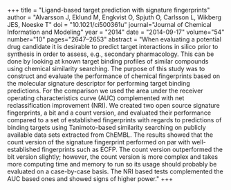 +++
title = "Ligand-based target prediction with signature fingerprints"
author = "Alvarsson J, Eklund M, Engkvist O, Spjuth O, Carlsson L, Wikberg JES, Noeske T"
doi = "10.1021/ci500361u"
journal="Journal of Chemical Information and Modeling"
year = "2014"
date = "2014-09-17"
volume="54"
number="10"
pages="2647–2653"
abstract = "When evaluating a potential drug candidate it is desirable to predict target interactions in silico prior to synthesis in order to assess, e.g., secondary pharmacology. This can be done by looking at known target binding profiles of similar compounds using chemical similarity searching. The purpose of this study was to construct and evaluate the performance of chemical fingerprints based on the molecular signature descriptor for performing target binding predictions. For the comparison we used the area under the receiver operating characteristics curve (AUC) complemented with net reclassification improvement (NRI). We created two open source signature fingerprints, a bit and a count version, and evaluated their performance compared to a set of established fingerprints with regards to predictions of binding targets using Tanimoto-based similarity searching on publicly available data sets extracted from ChEMBL. The results showed that the count version of the signature fingerprint performed on par with well-established fingerprints such as ECFP. The count version outperformed the bit version slightly; however, the count version is more complex and takes more computing time and memory to run so its usage should probably be evaluated on a case-by-case basis. The NRI based tests complemented the AUC based ones and showed signs of higher power."
+++

